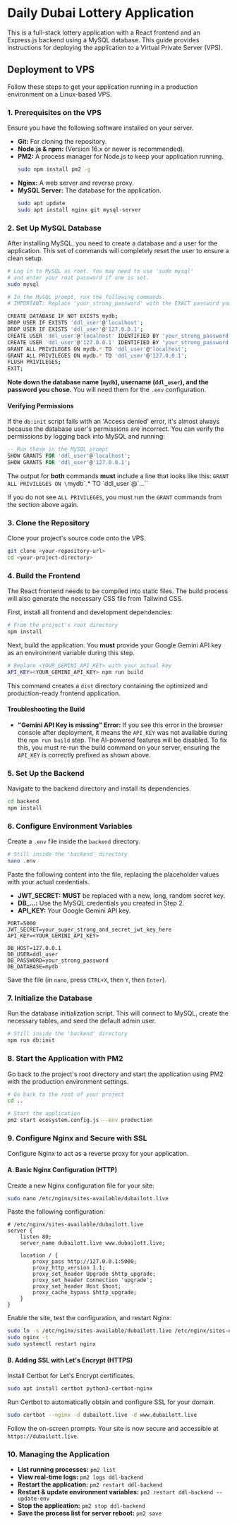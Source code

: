 # Daily Dubai Lottery Application

This is a full-stack lottery application with a React frontend and an Express.js backend using a MySQL database. This guide provides instructions for deploying the application to a Virtual Private Server (VPS).

## Deployment to VPS

Follow these steps to get your application running in a production environment on a Linux-based VPS.

### 1. Prerequisites on the VPS

Ensure you have the following software installed on your server.

-   **Git:** For cloning the repository.
-   **Node.js & npm:** (Version 16.x or newer is recommended).
-   **PM2:** A process manager for Node.js to keep your application running.
    ```bash
    sudo npm install pm2 -g
    ```
-   **Nginx:** A web server and reverse proxy.
-   **MySQL Server:** The database for the application.
    ```bash
    sudo apt update
    sudo apt install nginx git mysql-server
    ```

### 2. Set Up MySQL Database

After installing MySQL, you need to create a database and a user for the application. This set of commands will completely reset the user to ensure a clean setup.

```bash
# Log in to MySQL as root. You may need to use 'sudo mysql'
# and enter your root password if one is set.
sudo mysql

# In the MySQL prompt, run the following commands.
# IMPORTANT: Replace 'your_strong_password' with the EXACT password you will use in your .env file.

CREATE DATABASE IF NOT EXISTS mydb;
DROP USER IF EXISTS 'ddl_user'@'localhost';
DROP USER IF EXISTS 'ddl_user'@'127.0.0.1';
CREATE USER 'ddl_user'@'localhost' IDENTIFIED BY 'your_strong_password';
CREATE USER 'ddl_user'@'127.0.0.1' IDENTIFIED BY 'your_strong_password';
GRANT ALL PRIVILEGES ON mydb.* TO 'ddl_user'@'localhost';
GRANT ALL PRIVILEGES ON mydb.* TO 'ddl_user'@'127.0.0.1';
FLUSH PRIVILEGES;
EXIT;
```
**Note down the database name (`mydb`), username (`ddl_user`), and the password you chose.** You will need them for the `.env` configuration.

#### Verifying Permissions

If the `db:init` script fails with an 'Access denied' error, it's almost always because the database user's permissions are incorrect. You can verify the permissions by logging back into MySQL and running:

```sql
-- Run these in the MySQL prompt
SHOW GRANTS FOR 'ddl_user'@'localhost';
SHOW GRANTS FOR 'ddl_user'@'127.0.0.1';
```

The output for **both** commands **must** include a line that looks like this:
`GRANT ALL PRIVILEGES ON \`mydb\`.* TO \`ddl_user\`@\`...\``

If you do not see `ALL PRIVILEGES`, you must run the `GRANT` commands from the section above again.

### 3. Clone the Repository

Clone your project's source code onto the VPS.

```bash
git clone <your-repository-url>
cd <your-project-directory>
```

### 4. Build the Frontend

The React frontend needs to be compiled into static files. The build process will also generate the necessary CSS file from Tailwind CSS.

First, install all frontend and development dependencies:
```bash
# From the project's root directory
npm install
```

Next, build the application. You **must** provide your Google Gemini API key as an environment variable during this step.
```bash
# Replace <YOUR_GEMINI_API_KEY> with your actual key
API_KEY=<YOUR_GEMINI_API_KEY> npm run build
```

This command creates a `dist` directory containing the optimized and production-ready frontend application.

#### Troubleshooting the Build

-   **"Gemini API Key is missing" Error:** If you see this error in the browser console after deployment, it means the `API_KEY` was not available during the `npm run build` step. The AI-powered features will be disabled. To fix this, you must re-run the build command on your server, ensuring the `API_KEY` is correctly prefixed as shown above.

### 5. Set Up the Backend

Navigate to the backend directory and install its dependencies.

```bash
cd backend
npm install
```

### 6. Configure Environment Variables

Create a `.env` file inside the `backend` directory.

```bash
# Still inside the 'backend' directory
nano .env
```

Paste the following content into the file, replacing the placeholder values with your actual credentials.
-   **JWT_SECRET:** **MUST** be replaced with a new, long, random secret key.
-   **DB_...:** Use the MySQL credentials you created in Step 2.
-   **API_KEY:** Your Google Gemini API key.

```
PORT=5000
JWT_SECRET=your_super_strong_and_secret_jwt_key_here
API_KEY=<YOUR_GEMINI_API_KEY>

DB_HOST=127.0.0.1
DB_USER=ddl_user
DB_PASSWORD=your_strong_password
DB_DATABASE=mydb
```

Save the file (in `nano`, press `CTRL+X`, then `Y`, then `Enter`).

### 7. Initialize the Database

Run the database initialization script. This will connect to MySQL, create the necessary tables, and seed the default admin user.

```bash
# Still inside the 'backend' directory
npm run db:init
```

### 8. Start the Application with PM2

Go back to the project's root directory and start the application using PM2 with the production environment settings.

```bash
# Go back to the root of your project
cd ..

# Start the application
pm2 start ecosystem.config.js --env production
```

### 9. Configure Nginx and Secure with SSL

Configure Nginx to act as a reverse proxy for your application.

#### A. Basic Nginx Configuration (HTTP)

Create a new Nginx configuration file for your site:
```bash
sudo nano /etc/nginx/sites-available/dubailott.live
```

Paste the following configuration:

```nginx
# /etc/nginx/sites-available/dubailott.live
server {
    listen 80;
    server_name dubailott.live www.dubailott.live;

    location / {
        proxy_pass http://127.0.0.1:5000;
        proxy_http_version 1.1;
        proxy_set_header Upgrade $http_upgrade;
        proxy_set_header Connection 'upgrade';
        proxy_set_header Host $host;
        proxy_cache_bypass $http_upgrade;
    }
}
```

Enable the site, test the configuration, and restart Nginx:
```bash
sudo ln -s /etc/nginx/sites-available/dubailott.live /etc/nginx/sites-enabled/
sudo nginx -t
sudo systemctl restart nginx
```

#### B. Adding SSL with Let's Encrypt (HTTPS)

Install Certbot for Let's Encrypt certificates.
```bash
sudo apt install certbot python3-certbot-nginx
```

Run Certbot to automatically obtain and configure SSL for your domain.
```bash
sudo certbot --nginx -d dubailott.live -d www.dubailott.live
```

Follow the on-screen prompts. Your site is now secure and accessible at `https://dubailott.live`.

### 10. Managing the Application

-   **List running processes:** `pm2 list`
-   **View real-time logs:** `pm2 logs ddl-backend`
-   **Restart the application:** `pm2 restart ddl-backend`
-   **Restart & update environment variables:** `pm2 restart ddl-backend --update-env`
-   **Stop the application:** `pm2 stop ddl-backend`
-   **Save the process list for server reboot:** `pm2 save`
